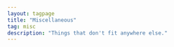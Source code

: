 ```yaml
---
layout: tagpage
title: "Miscellaneous"
tag: misc
description: "Things that don't fit anywhere else."
---
```

